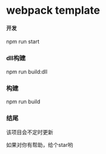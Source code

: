 # webpack template

#### 开发
npm run start

### dll构建
npm run build:dll

### 构建
npm run build

### 结尾
该项目会不定时更新

如果对你有帮助，给个star哟
